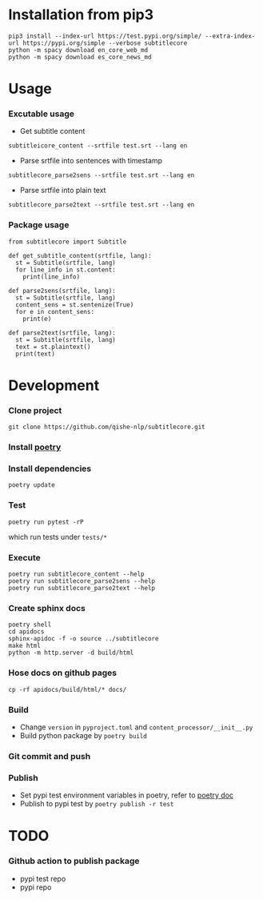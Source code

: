 # Installation from pip3

```shell
pip3 install --index-url https://test.pypi.org/simple/ --extra-index-url https://pypi.org/simple --verbose subtitlecore
python -m spacy download en_core_web_md
python -m spacy download es_core_news_md
```

# Usage

### Excutable usage

* Get subtitle content

```shell
subtitleicore_content --srtfile test.srt --lang en
``` 

* Parse srtfile into sentences with timestamp

```shell
subtitlecore_parse2sens --srtfile test.srt --lang en
```

* Parse srtfile into plain text
```shell
subtitlecore_parse2text --srtfile test.srt --lang en
```

### Package usage
```
from subtitlecore import Subtitle

def get_subtitle_content(srtfile, lang):
  st = Subtitle(srtfile, lang)
  for line_info in st.content:
    print(line_info)

def parse2sens(srtfile, lang):
  st = Subtitle(srtfile, lang)
  content_sens = st.sentenize(True)
  for e in content_sens:
    print(e)

def parse2text(srtfile, lang):
  st = Subtitle(srtfile, lang)
  text = st.plaintext()
  print(text)
```

# Development

### Clone project
```
git clone https://github.com/qishe-nlp/subtitlecore.git
```

### Install [poetry](https://python-poetry.org/docs/)

### Install dependencies
```
poetry update
```

### Test
```
poetry run pytest -rP
```
which run tests under `tests/*`

### Execute
```
poetry run subtitlecore_content --help
poetry run subtitlecore_parse2sens --help
poetry run subtitlecore_parse2text --help
```

### Create sphinx docs
```
poetry shell
cd apidocs
sphinx-apidoc -f -o source ../subtitlecore
make html
python -m http.server -d build/html
```

### Hose docs on github pages
```
cp -rf apidocs/build/html/* docs/
```

### Build
* Change `version` in `pyproject.toml` and `content_processor/__init__.py`
* Build python package by `poetry build`

### Git commit and push

### Publish
* Set pypi test environment variables in poetry, refer to [poetry doc](https://python-poetry.org/docs/repositories/)
* Publish to pypi test by `poetry publish -r test`

# TODO

### Github action to publish package
* pypi test repo
* pypi repo
